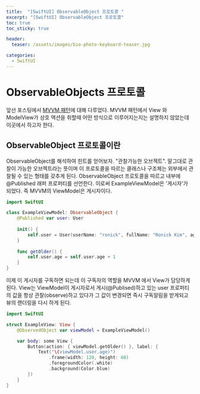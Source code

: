 ```yaml
---
title:  "[SwiftUI] ObservableObject 프로토콜 "
excerpt: "[SwiftUI] ObservableObject 프로토콜"
toc: true
toc_sticky: true

header:
  teaser: /assets/images/bio-photo-keyboard-teaser.jpg

categories:
  - SwiftUI
---
```

# ObservableObjects 프로토콜
앞선 포스팅에서 [MVVM 패턴](https://ronick-grammer.github.io/swiftui/SwiftUI-MVVM-%ED%8C%A8%ED%84%B4/)에 대해 다루었다. MVVM 패턴에서 View 와 ModelView가 상호 액션을 취할때
어떤 방식으로 이루어지는지는 설명하지 않았는데 이곳에서 하고자 한다.

## ObservableObject 프로토콜이란
ObservableObject를 해석하여 힌트를 얻어보자. "관찰가능한 오브젝트". 말그대로 관찰이 가능한 오브젝트라는 뜻이며 이 프로토콜을 따르는 클래스나 구조체는 외부에서 관찰될 수 있는 형태를 갖추게 된다.
ObservableObject 프로토콜을 따르고 내부에 @Published 래퍼 프로퍼티를 선언한다. 이로써 ExampleViewModel은 '게시자'가 되었다. 즉 MVVM의 ViewModel은 게시자이다. 

```swift
import SwiftUI

class ExampleViewModel: ObservableObject {
    @Published var user: User
    
    init() {
        self.user = User(userName: "ronick", fullName: "Ronick Kim", age: 19)
    }
    
    func getOlder() {
        self.user.age = self.user.age + 1
    }
}
```

이제 이 게시자를 구독하면 되는데 이 구독자의 역할을 MVVM 에서 View가 담당하게 된다. View는 ViewModel이 게시자로서 게시(@Publised)하고 있는 user 프로퍼티의 값을 항상 관찰(observe)하고 있다가
그 값이 변경되면 즉시 구독알림을 받게되고 뷰의 랜더링을 다시 하게 된다.

```swift
import SwiftUI

struct ExampleView: View {
    @ObservedObject var viewModel = ExampleViewModel()

    var body: some View {
        Button(action: { viewModel.getOlder() }, label: {
            Text("\(viewModel.user.age)")
                .frame(width: 120, height: 60)
                .foregroundColor(.white)
                .background(Color.blue)
        })
    }
}
```
  



